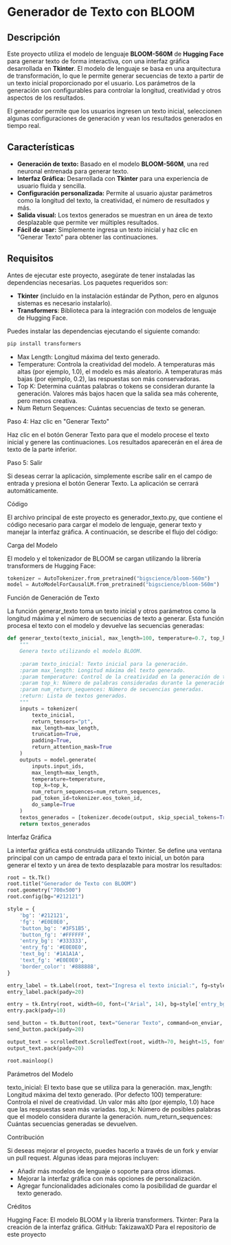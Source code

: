 # Generador de Texto con BLOOM

## Descripción

Este proyecto utiliza el modelo de lenguaje **BLOOM-560M** de **Hugging Face** para generar texto de forma interactiva, con una interfaz gráfica desarrollada en **Tkinter**. El modelo de lenguaje se basa en una arquitectura de transformación, lo que le permite generar secuencias de texto a partir de un texto inicial proporcionado por el usuario. Los parámetros de la generación son configurables para controlar la longitud, creatividad y otros aspectos de los resultados.

El generador permite que los usuarios ingresen un texto inicial, seleccionen algunas configuraciones de generación y vean los resultados generados en tiempo real.

## Características

- **Generación de texto:** Basado en el modelo **BLOOM-560M**, una red neuronal entrenada para generar texto.
- **Interfaz Gráfica:** Desarrollada con **Tkinter** para una experiencia de usuario fluida y sencilla.
- **Configuración personalizada:** Permite al usuario ajustar parámetros como la longitud del texto, la creatividad, el número de resultados y más.
- **Salida visual:** Los textos generados se muestran en un área de texto desplazable que permite ver múltiples resultados.
- **Fácil de usar:** Simplemente ingresa un texto inicial y haz clic en "Generar Texto" para obtener las continuaciones.

## Requisitos

Antes de ejecutar este proyecto, asegúrate de tener instaladas las dependencias necesarias. Los paquetes requeridos son:

- **Tkinter** (incluido en la instalación estándar de Python, pero en algunos sistemas es necesario instalarlo).
- **Transformers**: Biblioteca para la integración con modelos de lenguaje de Hugging Face.

Puedes instalar las dependencias ejecutando el siguiente comando:

```python
pip install transformers
```

- Max Length: Longitud máxima del texto generado.
- Temperature: Controla la creatividad del modelo. A temperaturas más altas (por ejemplo, 1.0), el modelo es más aleatorio. A temperaturas más bajas (por ejemplo, 0.2), las respuestas son más conservadoras.
- Top K: Determina cuántas palabras o tokens se consideran durante la generación. Valores más bajos hacen que la salida sea más coherente, pero menos creativa.
- Num Return Sequences: Cuántas secuencias de texto se generan.

Paso 4: Haz clic en "Generar Texto"

Haz clic en el botón Generar Texto para que el modelo procese el texto inicial y genere las continuaciones. Los resultados aparecerán en el área de texto de la parte inferior.

Paso 5: Salir

Si deseas cerrar la aplicación, simplemente escribe salir en el campo de entrada y presiona el botón Generar Texto. La aplicación se cerrará automáticamente.

Código

El archivo principal de este proyecto es generador_texto.py, que contiene el código necesario para cargar el modelo de lenguaje, generar texto y manejar la interfaz gráfica. A continuación, se describe el flujo del código:

Carga del Modelo

El modelo y el tokenizador de BLOOM se cargan utilizando la librería transformers de Hugging Face:

```python
tokenizer = AutoTokenizer.from_pretrained("bigscience/bloom-560m")
model = AutoModelForCausalLM.from_pretrained("bigscience/bloom-560m")
```

Función de Generación de Texto

La función generar_texto toma un texto inicial y otros parámetros como la longitud máxima y el número de secuencias de texto a generar. Esta función procesa el texto con el modelo y devuelve las secuencias generadas:

```python
def generar_texto(texto_inicial, max_length=100, temperature=0.7, top_k=50, num_return_sequences=1):
    """
    Genera texto utilizando el modelo BLOOM.
    
    :param texto_inicial: Texto inicial para la generación.        
    :param max_length: Longitud máxima del texto generado.
    :param temperature: Control de la creatividad en la generación de texto.
    :param top_k: Número de palabras consideradas durante la generación.
    :param num_return_sequences: Número de secuencias generadas.
    :return: Lista de textos generados.
    """
    inputs = tokenizer(
        texto_inicial, 
        return_tensors="pt", 
        max_length=max_length,
        truncation=True, 
        padding=True,
        return_attention_mask=True
    )
    outputs = model.generate(
        inputs.input_ids,
        max_length=max_length,
        temperature=temperature,
        top_k=top_k,
        num_return_sequences=num_return_sequences,
        pad_token_id=tokenizer.eos_token_id,
        do_sample=True
    )
    textos_generados = [tokenizer.decode(output, skip_special_tokens=True) for output in outputs]
    return textos_generados
```

Interfaz Gráfica

La interfaz gráfica está construida utilizando Tkinter. Se define una ventana principal con un campo de entrada para el texto inicial, un botón para generar el texto y un área de texto desplazable para mostrar los resultados:

```python
root = tk.Tk()
root.title("Generador de Texto con BLOOM")          
root.geometry("700x500")
root.config(bg="#212121")

style = {
    'bg': '#212121',  
    'fg': '#E0E0E0', 
    'button_bg': '#3F51B5', 
    'button_fg': '#FFFFFF',  
    'entry_bg': '#333333', 
    'entry_fg': '#E0E0E0',  
    'text_bg': '#1A1A1A',  
    'text_fg': '#E0E0E0',  
    'border_color': '#888888',
}

entry_label = tk.Label(root, text="Ingresa el texto inicial:", fg=style['fg'], bg=style['bg'], font=("Arial", 14, "bold"))
entry_label.pack(pady=20)

entry = tk.Entry(root, width=60, font=("Arial", 14), bg=style['entry_bg'], fg=style['entry_fg'], borderwidth=2, relief="solid", bd=1)
entry.pack(pady=10)

send_button = tk.Button(root, text="Generar Texto", command=on_enviar, font=("Arial", 14, "bold"), bg=style['button_bg'], fg=style['button_fg'], relief="flat")
send_button.pack(pady=20)

output_text = scrolledtext.ScrolledText(root, width=70, height=15, font=("Arial", 12), bg=style['text_bg'], fg=style['text_fg'], wrap=tk.WORD, bd=1, relief="solid")
output_text.pack(pady=20)

root.mainloop()
```

Parámetros del Modelo

texto_inicial: El texto base que se utiliza para la generación.
max_length: Longitud máxima del texto generado. (Por defecto 100)
temperature: Controla el nivel de creatividad. Un valor más alto (por ejemplo, 1.0) hace que las respuestas sean más variadas.
top_k: Número de posibles palabras que el modelo considera durante la generación.
num_return_sequences: Cuántas secuencias generadas se devuelven.

Contribución

Si deseas mejorar el proyecto, puedes hacerlo a través de un fork y enviar un pull request. Algunas ideas para mejoras incluyen:

- Añadir más modelos de lenguaje o soporte para otros idiomas.
- Mejorar la interfaz gráfica con más opciones de personalización.
- Agregar funcionalidades adicionales como la posibilidad de guardar el texto generado.

Créditos

Hugging Face: El modelo BLOOM y la librería transformers.
Tkinter: Para la creación de la interfaz gráfica. 
GitHub: TakizawaXD Para el repositorio de este proyecto
